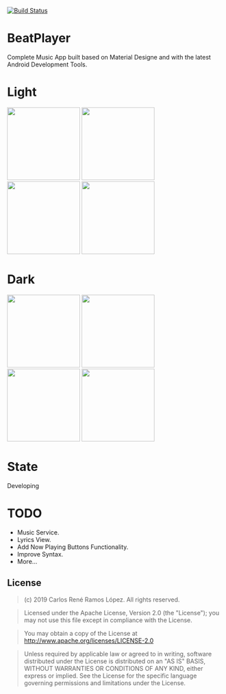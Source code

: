 [![Build Status](https://travis-ci.org/Charlieras262/BeatPlayer.svg?branch=master)](https://travis-ci.org/Charlieras262/BeatPlayer)

# BeatPlayer
Complete Music App built based on Material Designe and with the latest Android Development Tools.

# Light
<p float="left">
  <img src="https://github.com/Charlieras262/BeatPlayer/blob/master/art/phone_1.png?raw=true" width="170" />
  <img src="https://github.com/Charlieras262/BeatPlayer/blob/master/art/phone_2.png?raw=true" width="170" /> 
  <img src="https://github.com/Charlieras262/BeatPlayer/blob/master/art/phone_3.png?raw=true" width="170" />
  <img src="https://github.com/Charlieras262/BeatPlayer/blob/master/art/phone_4.png?raw=true" width="170" />
</p>

# Dark
<p float="left">
  <img src="https://github.com/Charlieras262/BeatPlayer/blob/master/art/phone_1D.png?raw=true" width="170" />
  <img src="https://github.com/Charlieras262/BeatPlayer/blob/master/art/phone_2D.png?raw=true" width="170" /> 
  <img src="https://github.com/Charlieras262/BeatPlayer/blob/master/art/phone_3D.png?raw=true" width="170" />
  <img src="https://github.com/Charlieras262/BeatPlayer/blob/master/art/phone_4D.png?raw=true" width="170" />
</p>

# State
Developing

# TODO
- Music Service.
- Lyrics View.
- Add Now Playing Buttons Functionality.
- Improve Syntax.
- More...

## License

> (c) 2019 Carlos René Ramos López. All rights reserved.

> Licensed under the Apache License, Version 2.0 (the "License"); you may not use this file except in compliance with the License.

> You may obtain a copy of the License at http://www.apache.org/licenses/LICENSE-2.0

> Unless required by applicable law or agreed to in writing, software distributed under the License is distributed on an "AS IS" BASIS, WITHOUT WARRANTIES OR CONDITIONS OF ANY KIND, either express or implied. See the License for the specific language governing permissions and limitations under the License.
 